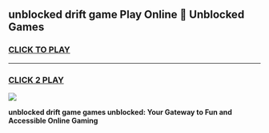 
## unblocked drift game Play Online 👋 Unblocked Games
<h3>
<a href="https://premium.freeplayer.one?title=unblocked_drift_game&ref=19F">CLICK TO PLAY</a></h3>
<hr>

<h3>
<a href="https://premium.freeplayer.one?title=unblocked_drift_game&ref=19F">CLICK 2 PLAY</a>
  
</h3>

<a href="https://premium.freeplayer.one?title=unblocked_drift_game&ref=19F"><img src="https://clearcache.store/games.png"></a>


**unblocked drift game games unblocked: Your Gateway to Fun and Accessible Online Gaming**
